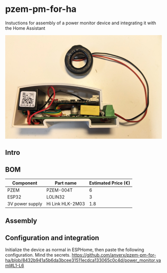 # pzem-pm-for-ha
Instuctions for assembly of a power monitor device and integrating it with the Home Assistant

![Alt text](./images/pzem1.jpg "Overview")
## Intro

## BOM

| Component | Part name | Estimated Price (€) |
| --- | --- | --- |
| PZEM |  PZEM-004T | 6 |
| ESP32 | LOLIN32 | 3 |
| 3V power supply|Hi Link HLK-2M03 | 1.8 |


## Assembly


## Configuration and integration
Initialize the device as normal in ESPHome, then paste the following configuration.  Mind the secrets.
https://github.com/anverx/pzem-pm-for-ha/blob/8432b941a5b6da3bcee31511ecdca133065c0c4d/power_monitor.yaml#L1-L6
